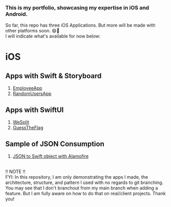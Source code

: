 ### This is my portfolio, showcasing my expertise in iOS and Android.

So far, this repo has three iOS Applications. But more will be made with other platforms soon. 😄🤞<br>
I will indicate what's available for now below:

# iOS
## Apps with Swift & Storyboard
1. [EmployeeApp](iOS/Swift/EmployeeApp)
2. [RandomUsersApp](iOS/Swift/RandomUsersApp)

## Apps with SwiftUI
1. [WeSplit](iOS/SwiftUI/WeSplit)
2. [GuessTheFlag](iOS/SwiftUI/GuessTheFlag)

## Sample of JSON Consumption
1. [JSON to Swift object with Alamofire](iOS/ConsumingJSONSample)


<br>
‼️ NOTE ‼️<br>
FYI: In this repository, I am only demonstrating the apps I made, the architecture, structure, and pattern I used with no regards to git branching. You may see that I don't branchout from my main branch when adding a feature. But I am fully aware on how to do that on real/client projects. Thank you!
